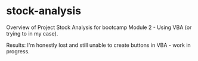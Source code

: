 # stock-analysis

Overview of Project
Stock Analysis for bootcamp Module 2 - Using VBA (or trying to in my case). 

Results: 
I'm honestly lost and still unable to create buttons in VBA - work in progress. 
